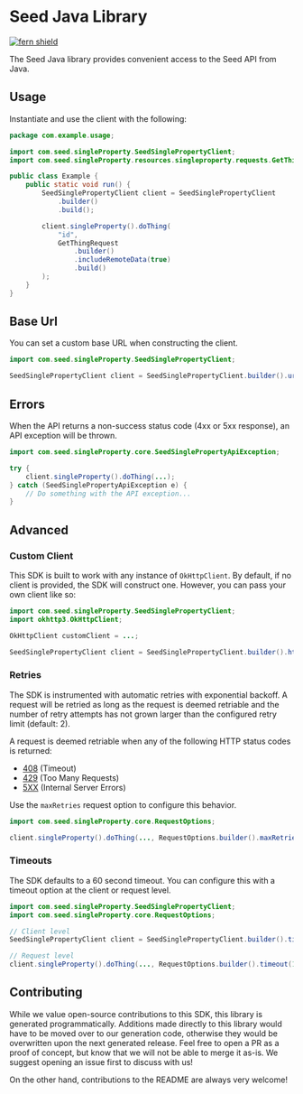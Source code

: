 # Seed Java Library

[![fern shield](https://img.shields.io/badge/%F0%9F%8C%BF-Built%20with%20Fern-brightgreen)](https://buildwithfern.com?utm_source=github&utm_medium=github&utm_campaign=readme&utm_source=Seed%2FJava)

The Seed Java library provides convenient access to the Seed API from Java.

## Usage

Instantiate and use the client with the following:

```java
package com.example.usage;

import com.seed.singleProperty.SeedSinglePropertyClient;
import com.seed.singleProperty.resources.singleproperty.requests.GetThingRequest;

public class Example {
    public static void run() {
        SeedSinglePropertyClient client = SeedSinglePropertyClient
            .builder()
            .build();

        client.singleProperty().doThing(
            "id",
            GetThingRequest
                .builder()
                .includeRemoteData(true)
                .build()
        );
    }
}
```

## Base Url

You can set a custom base URL when constructing the client.

```java
import com.seed.singleProperty.SeedSinglePropertyClient;

SeedSinglePropertyClient client = SeedSinglePropertyClient.builder().url("https://example.com").build();
```

## Errors

When the API returns a non-success status code (4xx or 5xx response), an API exception will be thrown.

```java
import com.seed.singleProperty.core.SeedSinglePropertyApiException;

try {
    client.singleProperty().doThing(...);
} catch (SeedSinglePropertyApiException e) {
    // Do something with the API exception...
}
```

## Advanced

### Custom Client

This SDK is built to work with any instance of `OkHttpClient`. By default, if no client is provided, the SDK will construct one. 
However, you can pass your own client like so:

```java
import com.seed.singleProperty.SeedSinglePropertyClient;
import okhttp3.OkHttpClient;

OkHttpClient customClient = ...;

SeedSinglePropertyClient client = SeedSinglePropertyClient.builder().httpClient(customClient).build();
```

### Retries

The SDK is instrumented with automatic retries with exponential backoff. A request will be retried as long
as the request is deemed retriable and the number of retry attempts has not grown larger than the configured
retry limit (default: 2).

A request is deemed retriable when any of the following HTTP status codes is returned:

- [408](https://developer.mozilla.org/en-US/docs/Web/HTTP/Status/408) (Timeout)
- [429](https://developer.mozilla.org/en-US/docs/Web/HTTP/Status/429) (Too Many Requests)
- [5XX](https://developer.mozilla.org/en-US/docs/Web/HTTP/Status/500) (Internal Server Errors)

Use the `maxRetries` request option to configure this behavior.

```java
import com.seed.singleProperty.core.RequestOptions;

client.singleProperty().doThing(..., RequestOptions.builder().maxRetries(1).build());
```

### Timeouts

The SDK defaults to a 60 second timeout. You can configure this with a timeout option at the client or request level.

```java
import com.seed.singleProperty.SeedSinglePropertyClient;
import com.seed.singleProperty.core.RequestOptions;

// Client level
SeedSinglePropertyClient client = SeedSinglePropertyClient.builder().timeout(10).build();

// Request level
client.singleProperty().doThing(..., RequestOptions.builder().timeout(10).build());
```

## Contributing

While we value open-source contributions to this SDK, this library is generated programmatically.
Additions made directly to this library would have to be moved over to our generation code,
otherwise they would be overwritten upon the next generated release. Feel free to open a PR as
a proof of concept, but know that we will not be able to merge it as-is. We suggest opening
an issue first to discuss with us!

On the other hand, contributions to the README are always very welcome!